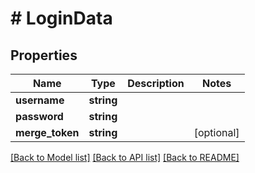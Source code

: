 # # LoginData

## Properties

Name | Type | Description | Notes
------------ | ------------- | ------------- | -------------
**username** | **string** |  | 
**password** | **string** |  | 
**merge_token** | **string** |  | [optional] 

[[Back to Model list]](../../README.md#documentation-for-models) [[Back to API list]](../../README.md#documentation-for-api-endpoints) [[Back to README]](../../README.md)


